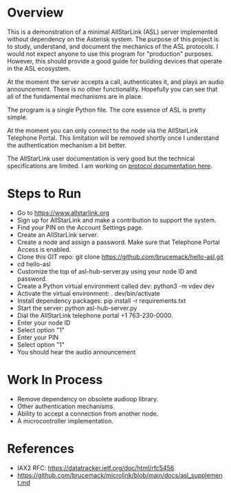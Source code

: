 Overview
========

This is a demonstration of a minimal AllStarLink (ASL) server implemented 
without dependency on the Asterisk system. The purpose of this project
is to study, understand, and document the mechanics of the ASL protocols.
I would not expect anyone to use this program for "production" purposes.
However, this should provide a good guide for building devices that 
operate in the ASL ecosystem.

At the moment the server accepts a call, authenticates it, and plays an 
audio announcement. There is no other functionality. Hopefully you 
can see that all of the fundamental mechanisms are in place.

The program is a single Python file. The core essence of ASL is pretty simple.

At the moment you can only connect to the node via the AllStarLink Telephone
Portal. This limitation will be removed shortly once I understand the 
authentication mechanism a bit better.

The AllStarLink user documentation is very good but the technical specifications
are limited. I am working on [protocol documentation here](https://github.com/brucemack/microlink/blob/main/docs/asl_supplement.md).

Steps to Run
============

* Go to https://www.allstarlink.org
* Sign up for AllStarLink and make a contribution to support the system.
* Find your PIN on the Account Settings page.
* Create an AllStarLink server.
* Create a node and assign a password. Make sure that Telephone Portal Access is enabled.
* Clone this GIT repo:
                git clone https://github.com/brucemack/hello-asl.git
* cd hello-asl
* Customize the top of asl-hub-server.py using your node ID and password.
* Create a Python virtual environment called dev: 
                python3 -m vdev dev
* Activate the virtual environment:
                . dev/bin/activate
* Install dependency packages:
                pip install -r requirements.txt
* Start the server:
                python asl-hub-server.py
* Dial the AllStarLink telephone portal +1 763-230-0000.
* Enter your node ID
* Select option "1"
* Enter your PIN 
* Select option "1"
* You should hear the audio announcement

Work In Process
===============

* Remove dependency on obsolete audioop library.
* Other authentication mechanisms.
* Ability to accept a connection from another node.
* A microcontroller implementation.

References
==========

* IAX2 RFC: https://datatracker.ietf.org/doc/html/rfc5456
* https://github.com/brucemack/microlink/blob/main/docs/asl_supplement.md
